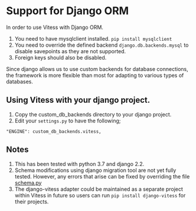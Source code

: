# Support for Django ORM

In order to use Vitess with Django ORM. 
1. You need to have mysqlclient installed. `pip install mysqlclient`  
2. You need to override the defined backend `django.db.backends.mysql` to disable savepoints as they are not supported.  
3. Foreign keys should also be disabled.  

Since django allows us to use custom backends for database connections, the framework is more flexible than most for adapting to 
various types of databases.

## Using Vitess with your django project.

1. Copy the custom_db_backends directory to your django project.  
2. Edit your `settings.py` to have the following;
```
"ENGINE": custom_db_backends.vitess,
```


## Notes
1. This has been tested with python 3.7 and django 2.2.   
2. Schema modifications using django migration tool are not yet fully tested. However, any errors that arise can be fixed by 
overriding the file [schema.py](https://github.com/django/django/master/django/db/backends/mysql/schema.py)   
3. The django-vitess adapter could be maintained as a separate project within Vitess in future so users can run 
`pip install django-vitess` for their projects.